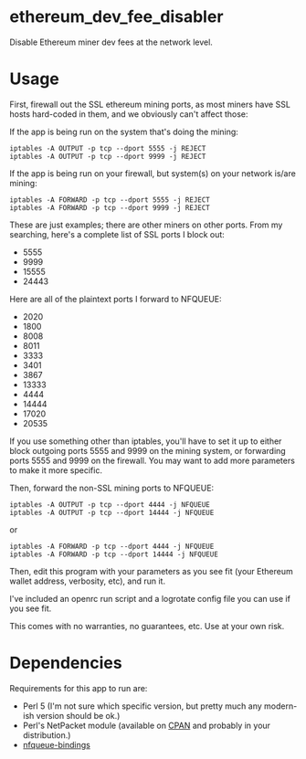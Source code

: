 # ethereum_dev_fee_disabler
Disable Ethereum miner dev fees at the network level.

# Usage

First, firewall out the SSL ethereum mining ports, as most miners have SSL hosts hard-coded in them, and we obviously can't affect those:

If the app is being run on the system that's doing the mining:

```
iptables -A OUTPUT -p tcp --dport 5555 -j REJECT
iptables -A OUTPUT -p tcp --dport 9999 -j REJECT
```

If the app is being run on your firewall, but system(s) on your network is/are mining:

```
iptables -A FORWARD -p tcp --dport 5555 -j REJECT
iptables -A FORWARD -p tcp --dport 9999 -j REJECT
```

These are just examples; there are other miners on other ports.  From my searching, here's a complete list of SSL ports I block out:

- 5555
- 9999
- 15555
- 24443

Here are all of the plaintext ports I forward to NFQUEUE:

- 2020
- 1800
- 8008
- 8011
- 3333
- 3401
- 3867
- 13333
- 4444
- 14444
- 17020
- 20535

If you use something other than iptables, you'll have to set it up to either block outgoing ports 5555 and 9999 on the mining system, or forwarding ports 5555 and 9999 on the firewall.  You may want to add more parameters to make it more specific.

Then, forward the non-SSL mining ports to NFQUEUE:

```
iptables -A OUTPUT -p tcp --dport 4444 -j NFQUEUE
iptables -A OUTPUT -p tcp --dport 14444 -j NFQUEUE
```

or

```
iptables -A FORWARD -p tcp --dport 4444 -j NFQUEUE
iptables -A FORWARD -p tcp --dport 14444 -j NFQUEUE
```

Then, edit this program with your parameters as you see fit (your Ethereum wallet address, verbosity, etc), and run it.

I've included an openrc run script and a logrotate config file you can use if you see fit.

This comes with no warranties, no guarantees, etc.  Use at your own risk.

# Dependencies

Requirements for this app to run are:

* Perl 5 (I'm not sure which specific version, but pretty much any modern-ish version should be ok.)
* Perl's NetPacket module (available on [CPAN](https://metacpan.org/pod/NetPacket) and probably in your distribution.)
* [nfqueue-bindings](https://github.com/chifflier/nfqueue-bindings)
